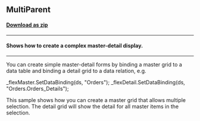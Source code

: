 ## MultiParent
#### [Download as zip](https://grapecity.github.io/DownGit/#/home?url=https://github.com/GrapeCity/ComponentOne-WinForms-Samples/tree/master/NetFramework\FlexGrid\CS\MultiParent)
____
#### Shows how to create a complex master-detail display.
____
You can create simple master-detail forms by binding a master grid to a data table and binding a detail grid to a data relation, e.g. 

_flexMaster.SetDataBinding(ds, "Orders"); _flexDetail.SetDataBinding(ds, "Orders.Orders_Details"); 

This sample shows how you can create a master grid that allows multiple selection. The detail grid will show the detail for all master items in the selection. 
